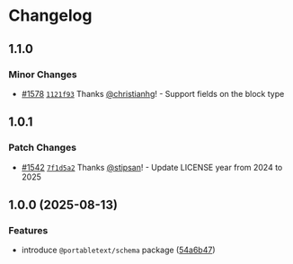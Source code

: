 # Changelog

## 1.1.0

### Minor Changes

- [#1578](https://github.com/portabletext/editor/pull/1578) [`1121f93`](https://github.com/portabletext/editor/commit/1121f9306b10481d10954f95211eed2ca20446f3) Thanks [@christianhg](https://github.com/christianhg)! - Support fields on the block type

## 1.0.1

### Patch Changes

- [#1542](https://github.com/portabletext/editor/pull/1542) [`7f1d5a2`](https://github.com/portabletext/editor/commit/7f1d5a2e7576e51cba249721e9279d1b42f8bd99) Thanks [@stipsan](https://github.com/stipsan)! - Update LICENSE year from 2024 to 2025

## 1.0.0 (2025-08-13)

### Features

- introduce `@portabletext/schema` package ([54a6b47](https://github.com/portabletext/editor/commit/54a6b47f5e1757cfb43fc04969ae4885b8146a4c))

